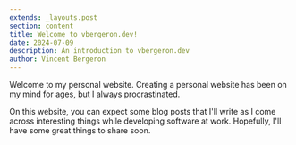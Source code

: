 ```yaml
---
extends: _layouts.post
section: content
title: Welcome to vbergeron.dev!
date: 2024-07-09
description: An introduction to vbergeron.dev
author: Vincent Bergeron
---
```


Welcome to my personal website. Creating a personal website has been on my mind for ages, but I always procrastinated.

On this website, you can expect some blog posts that I'll write as I come across interesting things while developing software at work. Hopefully, I'll have some great things to share soon.
